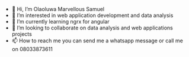 - 👋 Hi, I’m Olaoluwa Marvellous Samuel
- 👀 I’m interested in web application development and data analysis
- 🌱 I’m currently learning ngrx for angular
- 💞️ I’m looking to collaborate on data analysis and web applications projects
- 📫 How to reach me you can send me a whatsapp message or call me on 08033873611 

<!---
marvincd/marvincd is a ✨ special ✨ repository because its `README.md` (this file) appears on your GitHub profile.
You can click the Preview link to take a look at your changes.
--->
